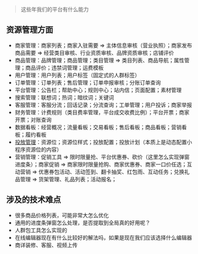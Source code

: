 > 这些年我们的平台有什么能力

## 资源管理方面

- 商家管理：商家列表；商家入驻需要 => 主体信息审核（营业执照）；商家发布商品需要 => 经营类目审核、行业资质审核、品牌资质审核；店铺评价
- 商品管理：品牌管理；商品管理；类目管理 => 类目列表、商品导航；属性管理；商品评价；违禁词管理；运费模板
- 用户管理：用户列表；用户标签（固定式的人群标签）
- 订单管理：订单列表；售后管理；订单申报审核；分账订单查询
- 平台管理：公告栏；帮助中心；规则中心；站内信；页面配置；素材管理
- 搜索管理：联想词；热词；暗纹词；关键词
- 客服管理：客服分流；回话记录；分流查询；工单管理；用户投诉；商家举报
- 财务管理：计费规则（类目费率管理，平台成交收费比例）；平台开票；商家开票；对账查询
- 数据看板：经营概况；流量看板；交易看板；售后看板；商品看板；营销看板；履约看板
- [投放管理](https://developer.aliyun.com/article/704528)：资源位；资源位样式；投放配置；投放计划（本质上是动态配置小程序资源位的内容）
- 营销管理：促销工具 => 限时限量抢、平台优惠券、砍价（这里怎么实现弹窗进度条）；商家促销 => 商家限时限量抢购、商家优惠券、商家一口价任选；互动营销 => 优惠券包活动、活动签到、翻卡抽奖、红包雨、互动任务；兑换礼品管理 => 货架管理、礼品列表；活动报名；

## 涉及的技术难点

- 很多商品价格列表，可能非常大怎么优化
- 通用的进度条弹窗怎么处理，是否提取到全局真的好用呢？
- 人群包工具怎么实现的
- 在线编辑器现在有什么比较好的解法吗，如果是现在我们应该选择什么编辑器
- 商详装修、客服、视频上传
